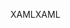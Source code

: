 <span data-ttu-id="2cbc9-101">XAML</span><span class="sxs-lookup"><span data-stu-id="2cbc9-101">XAML</span></span>